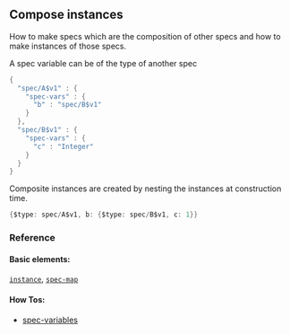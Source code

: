 <!---
  This markdown file was generated. Do not edit.
  -->

## Compose instances

How to make specs which are the composition of other specs and how to make instances of those specs.

A spec variable can be of the type of another spec

```java
{
  "spec/A$v1" : {
    "spec-vars" : {
      "b" : "spec/B$v1"
    }
  },
  "spec/B$v1" : {
    "spec-vars" : {
      "c" : "Integer"
    }
  }
}
```

Composite instances are created by nesting the instances at construction time.

```java
{$type: spec/A$v1, b: {$type: spec/B$v1, c: 1}}
```

### Reference

#### Basic elements:

[`instance`](../halite_basic-syntax-reference-j.md#instance), [`spec-map`](../../halite_spec-syntax-reference.md)

#### How Tos:

* [spec-variables](../how-to/halite_spec-variables-j.md)


